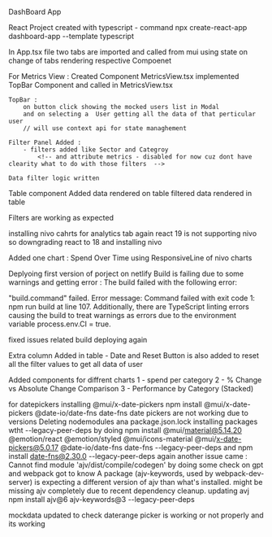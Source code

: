DashBoard App

React Project created with typescript - command
npx create-react-app dashboard-app --template typescript

In App.tsx file two tabs are imported and called from mui
using state on change of tabs rendering respective Compoenet

For Metrics View :
Created Component MetricsView.tsx
implemented TopBar Component and called in MetricsView.tsx

    TopBar :
        on button click showing the mocked users list in Modal
        and on selecting a  User getting all the data of that perticular user
        // will use context api for state managhement

    Filter Panel Added :
        - filters added like Sector and Categroy
            <!-- and attribute metrics - disabled for now cuz dont have clearity what to do with those filters  -->

    Data filter logic written

Table component Added
data rendered on table
filtered data rendered in table

<!-- datepicker is not working because of rect verion  need to downgrade version  -->

Filters are working as expected

<!-- ________________________________________________________________________________________________________________________________________ -->

installing nivo cahrts for analytics tab
again react 19 is not supporting nivo  
so downgrading react to 18
and installing nivo

Added one chart : Spend Over Time using ResponsiveLine of nivo charts

Deplyoing first version of porject on netlify
Build is failing due to some warnings and getting error :
The build failed with the following error:

"build.command" failed. Error message: Command failed with exit code 1: npm run build at line 107.
Additionally, there are TypeScript linting errors causing the build to treat warnings as errors due to the environment variable process.env.CI = true.

fixed issues related build deploying again

<!--  -->

Extra column Added in table - Date
and Reset Button is also added to reset all the filter values to get all data of user

<!--  -->

Added components for diffrent charts
1 - spend per category
2 - % Change vs Absolute Change Comparison
3 - Performance by Category (Stacked)

<!-- DateRange picker and Attribute and metrics filter remaining  -->

for datepickers installing @mui/x-date-pickers
npm install @mui/x-date-pickers @date-io/date-fns date-fns
date pickers are not working due to versions
Deleting nodemodules ana package.json.lock
installing packages wtht --legacy-peer-deps by doing npm install @mui/material@5.14.20 @emotion/react @emotion/styled @mui/icons-material @mui/x-date-pickers@5.0.17 @date-io/date-fns date-fns --legacy-peer-deps
and npm install date-fns@2.30.0 --legacy-peer-deps
again another issue came : Cannot find module 'ajv/dist/compile/codegen'
by doing some check on gpt and webpack got to know
A package (ajv-keywords, used by webpack-dev-server) is expecting a different version of ajv than what's installed.
might be missing ajv completely due to recent dependency cleanup.
updating avj npm install ajv@6 ajv-keywords@3 --legacy-peer-deps

mockdata updated to check daterange picker is working or not properly
and its working
